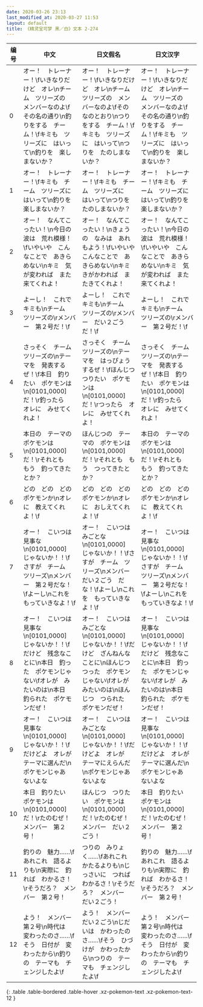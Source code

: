 ```yaml
---
date: 2020-03-26 23:13
last_modified_at: 2020-03-27 11:53
layout: default
title: 《精灵宝可梦 黑／白》文本 2-274
---
```

| 编号 | 中文 | 日文假名 | 日文汉字 |
| ---- | ---- | ---- | --- |
| 0 | オー！　トレーナー！\fいきなりだけど　オレ\nチーム　ツリーズの　メンバーなのよ\fその名の通り\n釣りをする　チーム！\fキミも　ツリーズに　はいって\n釣りを　楽しまないか？　 | オー！　トレーナー！\fいきなりだけど　オレ\nチーム　ツリーズの　メンバーなのよ\fその　なのとおり\nつりをする　チーム！\fキミも　ツリーズに　はいって\nつりを　たのしまないか？　 | オー！　トレーナー！\fいきなりだけど　オレ\nチーム　ツリーズの　メンバーなのよ\fその名の通り\n釣りをする　チーム！\fキミも　ツリーズに　はいって\n釣りを　楽しまないか？　 |
| 1 | オー！　トレーナー！\fキミも　チーム　ツリーズに　はいって\n釣りを　楽しまないか？　 | オー！　トレーナー！\fキミも　チーム　ツリーズに　はいって\nつりを　たのしまないか？　 | オー！　トレーナー！\fキミも　チーム　ツリーズに　はいって\n釣りを　楽しまないか？　 |
| 2 | オー！　なんてこったい！\n今日の　波は　荒れ模様！\fいやいや　こんなことで　あきらめない\nキミ　気が変われば　また来てくれよ！ | オー！　なんてこったい！\nきょうの　なみは　あれもよう！\fいやいや　こんなことで　あきらめない\nキミ　きがかわれば　またきてくれよ！ | オー！　なんてこったい！\n今日の　波は　荒れ模様！\fいやいや　こんなことで　あきらめない\nキミ　気が変われば　また来てくれよ！ |
| 3 | よーし！　これで　キミも\nチーム　ツリーズの\rメンバー　第２号だ！\f | よーし！　これで　キミも\nチーム　ツリーズの\rメンバー　だい２ごう　だ！\f | よーし！　これで　キミも\nチーム　ツリーズの\rメンバー　第２号だ！\f |
| 4 | さっそく　チーム　ツリーズの\nテーマを　発表するぜ！\f本日　釣りたい　ポケモンは\n[0101,0000]　だ！\r釣ったら　オレに　みせてくれよ！ | さっそく　チーム　ツリーズの\nテーマを　はっぴょう　するぜ！\fほんじつ　つりたい　ポケモンは\n[0101,0000]　だ！\rつったら　オレに　みせてくれよ！ | さっそく　チーム　ツリーズの\nテーマを　発表するぜ！\f本日　釣りたい　ポケモンは\n[0101,0000]　だ！\r釣ったら　オレに　みせてくれよ！ |
| 5 | 本日の　テーマの　ポケモンは\n[0101,0000]　だ！\rそれとも　もう　釣ってきたとか？ | ほんじつの　テーマの　ポケモンは\n[0101,0000]　だ！\rそれとも　もう　つってきたとか？ | 本日の　テーマの　ポケモンは\n[0101,0000]　だ！\rそれとも　もう　釣ってきたとか？ |
| 6 | どの　どの　どの　ポケモンか\nオレに　教えてくれよ！\f | どの　どの　どの　ポケモンか\nオレに　おしえてくれよ！\f | どの　どの　どの　ポケモンか\nオレに　教えてくれよ！\f |
| 7 | オー！　こいつは　見事な\n[0101,0000]　じゃないか！！\fさすが　チーム　ツリーズ\nメンバー　第２号だな！\fよーし\nこれを　もっていきなよ！\f | オー！　こいつは　みごとな\n[0101,0000]　じゃないか！！\fさすが　チーム　ツリーズ\nメンバー　だい２ごう　だな！\fよーし\nこれを　もっていきなよ！\f | オー！　こいつは　見事な\n[0101,0000]　じゃないか！！\fさすが　チーム　ツリーズ\nメンバー　第２号だな！\fよーし\nこれを　もっていきなよ！\f |
| 8 | オー！　こいつは　見事な\n[0101,0000]　じゃないか！！\fだけど　残念なことに\n本日　釣った　ポケモンじゃない\fオレが　みたいのは\n本日　釣られた　ポケモンだぜ！ | オー！　こいつは　みごとな\n[0101,0000]　じゃないか！！\fだけど　ざんねんなことに\nほんじつ　つった　ポケモンじゃない\fオレが　みたいのは\nほんじつ　つられた　ポケモンだぜ！ | オー！　こいつは　見事な\n[0101,0000]　じゃないか！！\fだけど　残念なことに\n本日　釣った　ポケモンじゃない\fオレが　みたいのは\n本日　釣られた　ポケモンだぜ！ |
| 9 | オー！　こいつは　見事な\n[0101,0000]　じゃないか！！\fだけどよ　オレが　テーマに選んだ\nポケモンじゃあ　ないよな | オー！　こいつは　みごとな\n[0101,0000]　じゃないか！！\fだけどよ　オレが　テーマにえらんだ\nポケモンじゃあ　ないよな | オー！　こいつは　見事な\n[0101,0000]　じゃないか！！\fだけどよ　オレが　テーマに選んだ\nポケモンじゃあ　ないよな |
| 10 | 本日　釣りたい　ポケモンは\n[0101,0000]　だ！\rたのむぜ！　メンバー　第２号！ | ほんじつ　つりたい　ポケモンは\n[0101,0000]　だ！\rたのむぜ！　メンバー　だい２ごう！ | 本日　釣りたい　ポケモンは\n[0101,0000]　だ！\rたのむぜ！　メンバー　第２号！ |
| 11 | 釣りの　魅力……\fあれこれ　語るよりも\n実際に　釣れば　わかるさ！\rそうだろ？　メンバー　第２号！ | つりの　みりょく……\fあれこれ　かたるよりも\nじっさいに　つれば　わかるさ！\rそうだろ？　メンバー　だい２ごう！ | 釣りの　魅力……\fあれこれ　語るよりも\n実際に　釣れば　わかるさ！\rそうだろ？　メンバー　第２号！ |
| 12 | よう！　メンバー　第２号\n時代は　変わったのさ……\fそう　日付が　変わったから\n釣りの　テーマも　チェンジしたよ\f | よう！　メンバー　だい２ごう\nじだいは　かわったのさ……\fそう　ひづけが　かわったから\nつりの　テーマも　チェンジしたよ\f | よう！　メンバー　第２号\n時代は　変わったのさ……\fそう　日付が　変わったから\n釣りの　テーマも　チェンジしたよ\f |
{: .table .table-bordered .table-hover .xz-pokemon-text .xz-pokemon-text-12 }